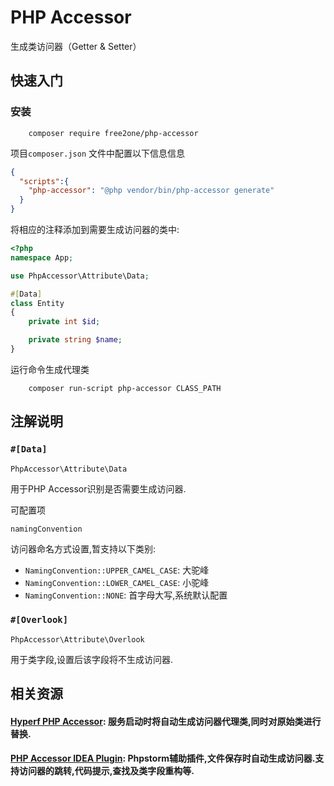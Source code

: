 # PHP Accessor

生成类访问器（Getter & Setter）

## 快速入门

### 安装
```console
    composer require free2one/php-accessor
```

项目`composer.json` 文件中配置以下信息信息
```json
{
  "scripts":{
    "php-accessor": "@php vendor/bin/php-accessor generate"
  }
}
```
将相应的注释添加到需要生成访问器的类中:
```php
<?php
namespace App;

use PhpAccessor\Attribute\Data;

#[Data]
class Entity
{
    private int $id;

    private string $name;
}

```
运行命令生成代理类
```console
    composer run-script php-accessor CLASS_PATH
```

## 注解说明

### `#[Data]`
`PhpAccessor\Attribute\Data`

用于PHP Accessor识别是否需要生成访问器.

可配置项

`namingConvention`

访问器命名方式设置,暂支持以下类别:
  - `NamingConvention::UPPER_CAMEL_CASE`: 大驼峰
  - `NamingConvention::LOWER_CAMEL_CASE`: 小驼峰
  - `NamingConvention::NONE`: 首字母大写,系统默认配置

### `#[Overlook]`
`PhpAccessor\Attribute\Overlook`

用于类字段,设置后该字段将不生成访问器.


## 相关资源

#### <a href="https://github.com/kkguan/hyperf-php-accessor">Hyperf PHP Accessor</a>: 服务启动时将自动生成访问器代理类,同时对原始类进行替换.
#### <a href="https://github.com/kkguan/php-accessor-idea-plugin">PHP Accessor IDEA Plugin</a>: Phpstorm辅助插件,文件保存时自动生成访问器.支持访问器的跳转,代码提示,查找及类字段重构等.

